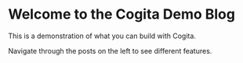 # Welcome to the Cogita Demo Blog

This is a demonstration of what you can build with Cogita.

Navigate through the posts on the left to see different features.
